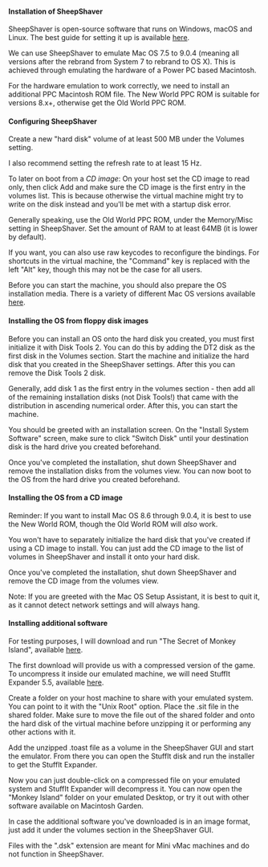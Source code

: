 #### Installation of SheepShaver
SheepShaver is open-source software that runs on Windows, macOS and Linux. The best guide for setting it up is available [here](https://www.emaculation.com/doku.php/sheepshaver).

We can use SheepShaver to emulate Mac OS 7.5 to 9.0.4 (meaning all versions after the rebrand from System 7 to rebrand to OS X). This is achieved through emulating the hardware of a Power PC based Macintosh. 

For the hardware emulation to work correctly, we need to install an additional PPC Macintosh ROM file. The New World PPC ROM is suitable for versions 8.x+, otherwise get the Old World PPC ROM. 

#### Configuring SheepShaver
Create a new "hard disk" volume of at least 500 MB under the Volumes setting.

I also recommend setting the refresh rate to at least 15 Hz.

To later on boot from a *CD image*: On your host set the CD image to read only, then click Add and make sure the CD image is the first entry in the volumes list. This is because otherwise the virtual machine might try to write on the disk instead and you'll be met with a startup disk error.

Generally speaking, use the Old World PPC ROM, under the Memory/Misc setting in SheepShaver. Set the amount of RAM to at least 64MB (it is lower by default).

If you want, you can also use raw keycodes to reconfigure the bindings. For shortcuts in the virtual machine, the "Command" key is replaced with the left "Alt" key, though this may not be the case for all users. 

Before you can start the machine, you should also prepare the OS installation media. There is a variety of different Mac OS versions available [here](https://macintoshgarden.org/apps/mac-os-install-cd-library).
 

#### Installing the OS from floppy disk images

Before you can install an OS onto the hard disk you created, you must first initialize it with Disk Tools 2. You can do this by adding the DT2 disk as the first disk in the Volumes section. Start the machine and initialize the hard disk that you created in the SheepShaver settings. After this you can remove the Disk Tools 2 disk. 

Generally, add disk 1 as the first entry in the volumes section - then add all of the remaining installation disks (not Disk Tools!) that came with the distribution in ascending numerical order. After this, you can start the machine.

You should be greeted with an installation screen. On the "Install System Software" screen, make sure to click "Switch Disk" until your destination disk is the hard drive you created beforehand. 

Once you've completed the installation, shut down SheepShaver and remove the installation disks from the volumes view. You can now boot to the OS from the hard drive you created beforehand. 

#### Installing the OS from a CD image
Reminder: If you want to install Mac OS 8.6 through 9.0.4, it is best to use the New World ROM, though the Old World ROM will *also* work.

You won't have to separately initialize the hard disk that you've created if using a CD image to install. You can just add the CD image to the list of volumes in SheepShaver and install it onto your hard disk. 

Once you've completed the installation, shut down SheepShaver and remove the CD image from the volumes view. 

Note: If you are greeted with the Mac OS Setup Assistant, it is best to quit it, as it cannot detect network settings and will always hang.

#### Installing additional software

For testing purposes, I will download and run "The Secret of Monkey Island", available [here](https://macintoshgarden.org/games/secret-of-monkey-island). 

The first download will provide us with a compressed version of the game. To uncompress it inside our emulated machine, we will need StuffIt Expander 5.5, available [here](https://macintoshgarden.org/apps/stuffit-expander-55).

Create a folder on your host machine to share with your emulated system. You can point to it with the "Unix Root" option. Place the .sit file in the shared folder. Make sure to move the file out of the shared folder and onto the hard disk of the virtual machine before unzipping it or performing any other actions with it. 

Add the unzipped .toast file as a volume in the SheepShaver GUI and start the emulator. From there you can open the StuffIt disk and run the installer to get the StuffIt Expander.

Now you can just double-click on a compressed file on your emulated system and StuffIt Expander will decompress it. You can now open the "Monkey Island" folder on your emulated Desktop, or try it out with other software available on Macintosh Garden. 

In case the additional software you've downloaded is in an image format, just add it under the volumes section in the SheepShaver GUI. 

Files with the ".dsk" extension are meant for Mini vMac machines and do not function in SheepShaver.

